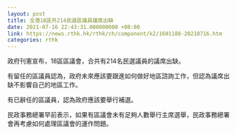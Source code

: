 ```yaml
---
layout: post
title: 全港18區共214民選區議員議席出缺
date: 2021-07-16 22:43:31.000000000 +08:00
link: https://news.rthk.hk/rthk/ch/component/k2/1601188-20210716.htm
categories: rthk
---
```


政府刊憲宣布，18區區議會，合共有214名民選議員的議席出缺。

有留任的區議員認為，政府未來應該要跟進如何做好地區諮詢工作，但認為議席出缺不影響自己的地區工作。

有已辭任的區議員，認為政府應該要舉行補選。

民政事務總署早前表示，如果有區議會未有足夠人數舉行主席選舉，民政事務總署會再考慮如何處理區議會的運作問題。

